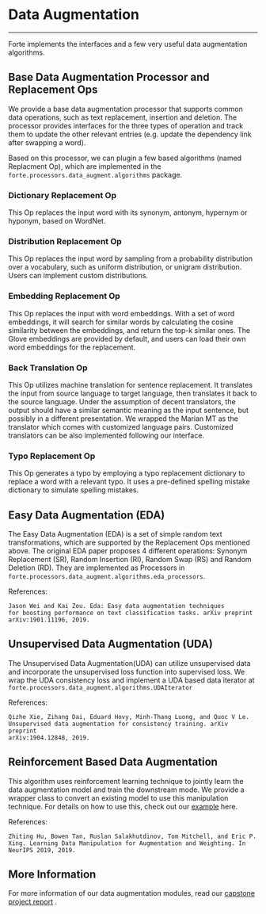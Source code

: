 # Data Augmentation

-----------------

Forte implements the interfaces and a few very useful data augmentation algorithms.

## Base Data Augmentation Processor and Replacement Ops

We provide a base data augmentation processor that supports common data operations, such
as text replacement, insertion and deletion. The processor provides interfaces for the
three types of operation and track them to update the other relevant entries (e.g.
update the dependency link after swapping a word).

Based on this processor, we can plugin a few based algorithms (named Replacment Op),
which are implemented in the `forte.processors.data_augment.algorithms` package.

### Dictionary Replacement Op

This Op replaces the input word with its synonym, antonym, hypernym or hyponym, based on
WordNet.

### Distribution Replacement Op

This Op replaces the input word by sampling from a probability distribution over a
vocabulary, such as uniform distribution, or unigram distribution. Users can implement
custom distributions.

### Embedding Replacement Op

This Op replaces the input with word embeddings. With a set of word embeddings, it will
search for similar words by calculating the cosine similarity between the embeddings,
and return the top-k similar ones. The Glove embeddings are provided by default, and
users can load their own word embeddings for the replacement.

### Back Translation Op

This Op utilizes machine translation for sentence replacement. It translates the input
from source language to target language, then translates it back to the source language.
Under the assumption of decent translators, the output should have a similar semantic
meaning as the input sentence, but possibly in a different presentation. We wrapped the
Marian MT as the translator which comes with customized language pairs. Customized
translators can be also implemented following our interface.

### Typo Replacement Op

This Op generates a typo by employing a typo replacement dictionary to replace a word with a relevant typo. 
It uses a pre-defined spelling mistake dictionary to simulate spelling mistakes.

## Easy Data Augmentation (EDA)

The Easy Data Augmentation (EDA) is a set of simple random text transformations, which
are supported by the Replacement Ops mentioned above. The original EDA paper proposes 4
different operations: Synonym Replacement (SR), Random Insertion (RI), Random Swap (RS)
and Random Deletion (RD). They are implemented as Processors in
`forte.processors.data_augment.algorithms.eda_processors`.

References:

```
Jason Wei and Kai Zou. Eda: Easy data augmentation techniques
for boosting performance on text classification tasks. arXiv preprint
arXiv:1901.11196, 2019.
```

## Unsupervised Data Augmentation (UDA)

The Unsupervised Data Augmentation(UDA) can utilize unsupervised data and incorporate
the unsupervised loss function into supervised loss. We wrap the UDA consistency loss
and implement a UDA based data iterator at
`forte.processors.data_augment.algorithms.UDAIterator`

References:

```
Qizhe Xie, Zihang Dai, Eduard Hovy, Minh-Thang Luong, and Quoc V Le.
Unsupervised data augmentation for consistency training. arXiv preprint
arXiv:1904.12848, 2019.
`````

## Reinforcement Based Data Augmentation

This algorithm uses reinforcement learning technique to jointly learn the data
augmentation model and train the downstream mode. We provide a wrapper class to convert
an existing model to use this manipulation technique. For details on how to use this,
check out
our [example](https://github.com/asyml/forte/tree/master/examples/data_augmentation/reinforcement)
here.

References:

```
Zhiting Hu, Bowen Tan, Ruslan Salakhutdinov, Tom Mitchell, and Eric P.
Xing. Learning Data Manipulation for Augmentation and Weighting. In
NeurIPS 2019, 2019.
```

## More Information

For more information of our data augmentation modules, read
our [capstone project report](https://github.com/asyml/forte/blob/master/docs/reports/Capstone_Data_Augmentation-2.pdf)
.
